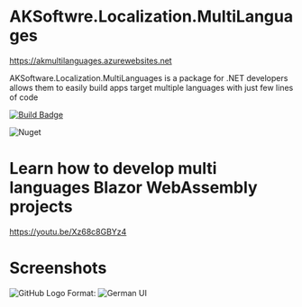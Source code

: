 # AKSoftwre.Localization.MultiLanguages

https://akmultilanguages.azurewebsites.net

AKSoftware.Localization.MultiLanguages is a package for .NET developers allows them to easily build apps target multiple languages with just few lines of code

[![Build Badge](https://aksoftware98.visualstudio.com/AkMultiLanguages/_apis/build/status/aksoftware98.multilanguages?branchName=master)](https://aksoftware98.visualstudio.com/AkMultiLanguages/_build/latest?definitionId=4&branchName=master)

![Nuget](https://img.shields.io/nuget/dt/AKSoftware.Localization.MultiLanguages?color=nuget&label=Nuget&style=plastic)

# Learn how to develop multi languages Blazor WebAssembly projects
https://youtu.be/Xz68c8GBYz4

# Screenshots
![GitHub Logo](Example/wwwroot/german.png)
Format: ![German UI](url)


